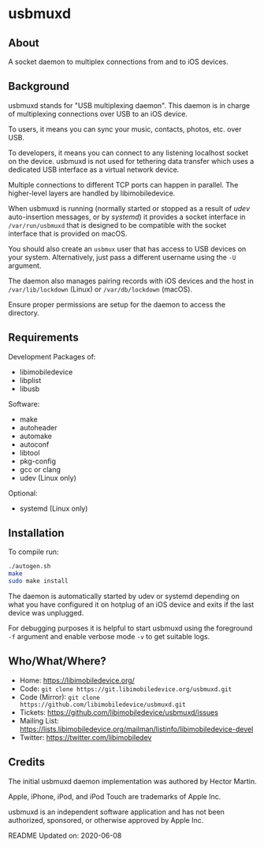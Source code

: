 # usbmuxd

## About

A socket daemon to multiplex connections from and to iOS devices.

## Background

usbmuxd stands for "USB multiplexing daemon". This daemon is in charge of
multiplexing connections over USB to an iOS device.

To users, it means you can sync your music, contacts, photos, etc. over USB.

To developers, it means you can connect to any listening localhost socket on the
device. usbmuxd is not used for tethering data transfer which uses a dedicated
USB interface as a virtual network device.

Multiple connections to different TCP ports can happen in parallel.
The higher-level layers are handled by libimobiledevice.

When usbmuxd is running (normally started or stopped as a result of _udev_
auto-insertion messages, or by _systemd_) it provides a socket interface in
`/var/run/usbmuxd` that is designed to be compatible with the socket interface
that is provided on macOS.

You should also create an `usbmux` user that has access to USB devices on your
system. Alternatively, just pass a different username using the `-U` argument.

The daemon also manages pairing records with iOS devices and the host in
`/var/lib/lockdown` (Linux) or `/var/db/lockdown` (macOS).

Ensure proper permissions are setup for the daemon to access the directory.

## Requirements

Development Packages of:
* libimobiledevice
* libplist
* libusb

Software:
* make
* autoheader
* automake
* autoconf
* libtool
* pkg-config
* gcc or clang
* udev (Linux only)

Optional:
* systemd (Linux only)

## Installation

To compile run:
```bash
./autogen.sh
make
sudo make install
```

The daemon is automatically started by udev or systemd depending on what you
have configured it on hotplug of an iOS device and exits if the last device
was unplugged.

For debugging purposes it is helpful to start usbmuxd using the foreground `-f`
argument and enable verbose mode `-v` to get suitable logs.

## Who/What/Where?

* Home: https://libimobiledevice.org/
* Code: `git clone https://git.libimobiledevice.org/usbmuxd.git`
* Code (Mirror): `git clone https://github.com/libimobiledevice/usbmuxd.git`
* Tickets: https://github.com/libimobiledevice/usbmuxd/issues
* Mailing List: https://lists.libimobiledevice.org/mailman/listinfo/libimobiledevice-devel
* Twitter: https://twitter.com/libimobiledev

## Credits

The initial usbmuxd daemon implementation was authored by Hector Martin.

Apple, iPhone, iPod, and iPod Touch are trademarks of Apple Inc.

usbmuxd is an independent software application and has not been
authorized, sponsored, or otherwise approved by Apple Inc.

README Updated on: 2020-06-08
